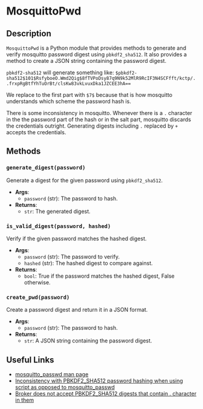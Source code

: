 # MosquittoPwd

## Description

`MosquittoPwd` is a Python module that provides methods to generate and verify mosquitto password digest using `pbkdf2_sha512`. It also provides a method to create a JSON string containing the password digest.

`pbkdf2-sha512` will generate something like:
`$pbkdf2-sha512$101$RsfyboeO.Wmd2Qig$8fTVPoDsy87q9N9k52MlR9RcIF3N4SCFfft/kctp/..frxpRgBtfYhTuOrBt/clsKw83vkLvuxDka1JZCEE3hA==`

We replace to the first part with `$7$` because that is how mosquitto understands which scheme the password hash is.

There is some inconsistency in mosquitto.
Whenever there is a `.` character in the the password part of the hash or in the salt part, mosquitto discards the credentials outright. Generating digests including `.` replaced by `+` accepts the credentials.

## Methods

### `generate_digest(password)`

Generate a digest for the given password using `pbkdf2_sha512`.

- **Args**:
  - `password` (str): The password to hash.
- **Returns**:
  - `str`: The generated digest.

### `is_valid_digest(password, hashed)`

Verify if the given password matches the hashed digest.

- **Args**:
  - `password` (str): The password to verify.
  - `hashed` (str): The hashed digest to compare against.
- **Returns**:
  - `bool`: True if the password matches the hashed digest, False otherwise.

### `create_pwd(password)`

Create a password digest and return it in a JSON format.

- **Args**:
  - `password` (str): The password to hash.
- **Returns**:
  - `str`: A JSON string containing the password digest.


## Useful Links

- [mosquitto_passwd man page](https://mosquitto.org/man/mosquitto_passwd-1.html)
- [Inconsistency with PBKDF2_SHA512 password hashing when using script as opposed to mosquitto_passwd](https://www.eclipse.org/lists/mosquitto-dev/msg02847.html)
- [Broker does not accept PBKDF2_SHA512 digests that contain . character in them](https://github.com/eclipse/mosquitto/issues/2847)
